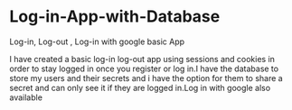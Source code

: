 # Log-in-App-with-Database
Log-in, Log-out , Log-in with google basic App

I have created a basic log-in log-out app using sessions and cookies in order to stay logged in once you register or log in.I have the database to store my users and their secrets and i have the option for them to share a secret and can only see it if they are logged in.Log in with google also available
